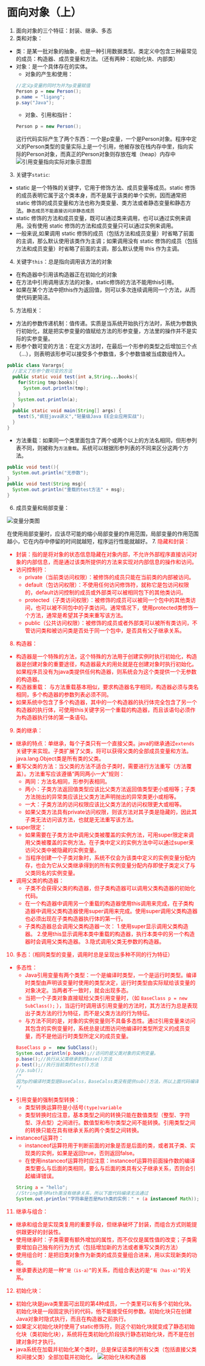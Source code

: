 # 面向对象（上）
1. 面向对象的三个特征：封装、继承、多态
2. 类和对象：
  + 类：是某一批对象的抽象，也是一种引用数据类型。类定义中包含三种最常见的成员：构造器、成员变量和方法。（还有两种：初始化块、内部类）
  + 对象：是一个具体存在的实体。
    + 对象的产生和使用：
    ```java
    //定义p变量的同时为并为p变量赋值
    Person p = new Person();
    p.name = "ligang";
    p.say("Java");
    ```
    + 对象、引用和指针：
    ```java
    Person p = new Person();
    ```
    这行代码实际产生了两个东西：一个是p变量，一个是Person对象。程序中定义的Person类型的变量实际上是一个引用，他被存放在栈内存中里，指向实际的Person对象，而真正的Person对象则存放在堆（heap）内存中
    ![引用变量指向实际对象示意图](../Picture/引用变量指向实际对象示意图.png)
3. 关键字`static`:
  + static 是一个特殊的关键字，它用于修饰方法、成员变量等成员。static 修饰的成员表明它属于这个类本身，而不是属于该类的单个实例，因而通常把 static 修饰的成员变量和方法也称为类变量、类方法或者静态变量和静态方法。`静态成员不能直接访问非静态成员`
  + static 修饰的方法和成员变量，既可以通过类来调用，也可以通过实例来调用。没有使用 static 修饰的方法和成员变量只可以通过实例来调用。
  + 一般来说,如果调用 static 修饰的成员（包括方法和成员变量）时省略了前面的主调，那么默认使用该类作为主调；如果调用没有 static 修饰的成员（包括方法和成员变量）时省略了前面的主调，那么默认使用 this 作为主调。
4. 关键字`this`：总是指向调用该方法的对象
  + 在构造器中引用该构造器正在初始化的对象
  + 在方法中引用调用该方法的对象，static修饰的方法不能用this引用。
  + 如果在某个方法中把this作为返回值，则可以多次连续调用同一个方法，从而使代码更简洁。
5. 方法相关：
  + 方法的参数传递机制：值传递。实质是当系统开始执行方法时，系统为参数执行初始化，就是把实参变量的值赋给方法的形参变量，方法里的操作并不是实际的实参变量。
  + 形参个数可变的方法：在定义方法时，在最后一个形参的类型之后增加三个点（...），则表明该形参可以接受多个参数值，多个参数值被当成数组传入。
  ```java
  public class Varargs{
    //定义了形参个数可变的方法
    public static void test(int a,String...books){
      for(String tmp:books){
        System.out.println(tmp);
      }
      System.out.println(a);
    }
    public static void main(String[] args) {
      test(5,"疯狂java讲义","轻量级Java EE企业应用实战");
    }
  }
  ```
  + 方法重载：如果同一个类里面包含了两个或两个以上的方法名相同，但形参列表不同，则被称为`方法重载`。系统可以根据形参列表的不同来区分这两个方法。
  ```java
  public void test(){
    System.out.println("无参数");
  }
  public void test(String msg){
    System.out.println("重载的test方法" + msg);
  }
  ```
6. 成员变量和局部变量：

  ![变量分类图](../Picture/Java变量分类图.png)

  在使用局部变量时，应该尽可能的缩小局部变量的作用范围，局部变量的作用范围越小，它在内存中停留的时间就越短，程序运行性能就越好。
7. <font color="red">隐藏和封装：<font/>

  + 封装：指的是将对象的状态信息隐藏在对象内部，不允许外部程序直接访问对象的内部信息，而是通过该类所提供的方法来实现对内部信息的操作和访问。
  + 访问控制符：
    + private（当前类访问权限）：被修饰的成员只能在当前类的内部被访问。
    + default（包访问权限）：不使用任何访问修饰符，就称它是包访问权限的，default访问控制的成员或外部类可以被相同包下的其他类访问。
    + protected（子类访问权限）：被修饰的成员可以被同一个包中的其他类访问，也可以被不同包中的子类访问。通常情况下，使用protected类修饰一个方法，通常是希望其子类来重写该方法。
    + public（公共访问权限）：被修饰的成员或者外部类可以被所有类访问，不管访问类和被访问类是否处于同一个包中，是否具有父子继承关系。
8. 构造器：
  + 构造器是一个特殊的方法，这个特殊的方法用于创建实例时执行初始化，构造器是创建对象的重要途径，构造器最大的用处就是在创建对象时执行初始化。如果程序员没有为java类提供任何构造器，则系统会为这个类提供一个无参数的构造器。
  + 构造器重载：
  与方法重载基本相似，要求构造器名字相同，构造器必须与类名相同，多个构造器的参数列表必须不同。
  + 如果系统中包含了多个构造器，其中的一个构造器的执行体完全包含了另一个构造器的执行体，可使用this关键字另一个重载的构造器，而且该语句必须作为构造器执行体的第一条语句。
9. <font color="red">类的继承：<font/>

  + 继承的特点：单继承，每个子类只有一个直接父类。java的继承通过`extends`关键字来实现。子类扩展了父类，将可以获得父类的全部成员变量和方法。java.lang.Object类是所有类的父类。
  + 重写父类的方法：当父类的方法不适合子类时，需要进行方法重写（方法覆盖）。方法重写应该遵循“两同两小一大”规则：
    + 两同：方法名相同，形参列表相同。
    + 两小：子类方法返回值类型应该比父类方法返回值类型更小或相等；子类方法抛出的异常类应该比父类方法声明抛出的异常类更小或相等。
    + 一大：子类方法的访问权限应该比父类方法的访问权限更大或相等。
    + 如果父类方法具有private访问权限，则该方法对其子类是隐藏的，因此其子类无法访问该方法，也就是无法重写该方法。
  + super限定：
    + 如果需要在子类方法中调用父类被覆盖的实例方法，可用super限定来调用父类被覆盖的实例方法。在子类中定义的实例方法中可以通过super来访问父类中被隐藏的实例变量。
    + 当程序创建一个子类对象时，系统不仅会为该类中定义的实例变量分配内存，也会为它从父类继承得到的所有实例变量分配内存即使子类定义了与父类同名的实例变量。
  + 调用父类的构造器：
    + 子类不会获得父类的构造器，但子类构造器可以调用父类构造器的初始化代码。
    + 在一个构造器中调用另一个重载的构造器使用this调用来完成，在子类构造器中调用父类构造器使用super调用来完成。使用super调用父类构造器也必须出现在子类构造器执行体的第一行。
    + 子类构造器总会调用父类构造器一次：
            1.使用super显示调用父类构造器。
            2.使用this显示调用本类中重载的构造器，执行本类中的另一个构造器时会调用父类构造器。
            3.隐式调用父类无参数的构造器。
10. <font color="red">多态：（相同类型的变量，调用时总是呈现出多种不同的行为特征）

  + 多态性：
      + Java引用变量有两个类型：一个是编译时类型，一个是运行时类型。编译时类型由声明该变量时使用的类型决定，运行时类型由实际赋给该变量的对象决定。当两者不一致时，就会出现多态。
      + 当把一个子类对象直接赋给父类引用变量时，（如 `BaseClass p = new SubClass();` ），当运行时调用该引用变量的方法时，其方法行为总是表现出子类方法的行为特征，而不是父类方法的行为特征。
      + 与方法不同的是，对象的实例变量则不具备多态性。通过引用变量来访问其包含的实例变量时，系统总是试图访问他编译时类型所定义的成员变量，而不是他运行时类型所定义的成员变量。
      ```java
      BaseClass p =  new SubClass();
      System.out.println(p.book);//访问的是父类对象的实例变量。
      p.base();//执行从父类继承到的base()方法
      p.test();//执行当前类的test()方法
      //p.sub();
      /*
      因为p的编译时类型是BaseCalss，BaseCalss类没有提供sub()方法，所以上面代码编译时会出错
      */
      ```
  + 引用变量的强制类型转换：
      + 类型转换运算符是小括号`(type)variable`
      + 类型转换时应注意，基本类型之间的转换只能在数值类型（整型、字符型、浮点型）之间进行。数值型和布尔类型之间不能转换。引用类型之间的转换只能在具有继承关系的两个类型之间转换。
  + instanceof运算符：
    + instanceof运算符用于判断前面的对象是否是后面的类，或者其子类、实现类的实例，如果是返回true，否则返回false。
    + 在使用instanceof运算符时应注意：instanceof运算符前面操作数的编译类型要么与后面的类相同，要么与后面的类具有父子继承关系，否则会引起编译错误。
    ```java
    String a = "hello";
    //String类与Math类没有继承关系，所以下面代码编译无法通过
    System.out.println("字符串是否是Math类的实例：" + (a instanceof Math));
    ```
11. 继承与组合：
  + 继承和组合是实现类复用的重要手段，但继承破坏了封装，而组合方式则能提供跟更好的封装性。
  + 使用继承时：子类需要有额外增加的属性，而不仅仅是属性值的改变；子类需要增加自己独有的行为方式（包括增加新的方法或者重写父类的方法）
  + 使用组合时：是把旧类对象作为新类的成员变量组合进来，用以实现新类的功能。
  + 继承要表达的是一种`“是（is-a）”`的关系，而组合表达的是`“有（has-a）”`的关系。
12. 初始化块：
  +  初始化块是java类里面可出现的第4种成员，一个类里可以有多个初始化块。初始化块是一段固定执行的代码，他不能接受任何参数。初始化块只在创建Java对象时隐式执行，而且在构造器之前执行。
  + 如果定义初始化块时使用了static修饰符，则这个初始化块就变成了静态初始化块（类初始化块），系统将在类初始化阶段执行静态初始化块，而不是在创建对象时才执行。
  + java系统在加载并初始化某个类时，总是保证该类的所有父类（包括直接父类和间接父类）全部加载并初始化。
  ![初始化块和构造器](../Picture/初始化块和构造器.png)
